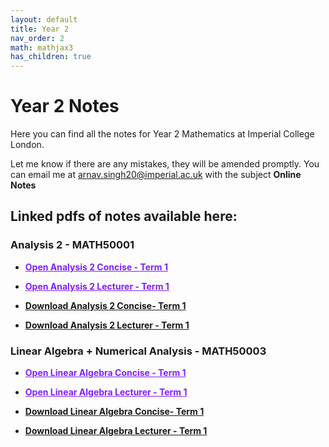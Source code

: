 ```yaml
---
layout: default
title: Year 2
nav_order: 2
math: mathjax3
has_children: true
---
```


# Year 2 Notes

Here you can find all the notes for Year 2 Mathematics at Imperial College London. 

Let me know if there are any mistakes, they will be amended promptly. You can email me at <arnav.singh20@imperial.ac.uk> with the subject **Online Notes**

## Linked pdfs of notes available here:

### Analysis 2 - MATH50001
- <a href="/notes/pdfs/year2/ANA2-Concise.pdf" target="_blank" style="color:#801fff;">**Open Analysis 2 Concise - Term 1**</a>
- <a href="/notes/pdfs/year2/AnalysisII.pdf" target="_blank" style="color:#801fff;">**Open Analysis 2 Lecturer - Term 1**</a>

- <a href="/notes/pdfs/year2/ANA2-Concise.pdf" download>**Download Analysis 2 Concise- Term 1**</a>
- <a href="/notes/pdfs/year2/AnalysisII.pdf" download>**Download Analysis 2 Lecturer - Term 1**</a>

### Linear Algebra + Numerical Analysis - MATH50003
- <a href="/notes/pdfs/year2/LAGN-Concise.pdf" target="_blank" style="color:#801fff;">**Open Linear Algebra Concise - Term 1**</a>
- <a href="/notes/pdfs/year2/LAGLec.pdf" target="_blank" style="color:#801fff;">**Open Linear Algebra Lecturer - Term 1**</a>

- <a href="/notes/pdfs/year2/LAGN-Concise.pdf" download>**Download Linear Algebra Concise- Term 1**</a>
- <a href="/notes/pdfs/year2/LagLec.pdf" download>**Download Linear Algebra Lecturer - Term 1**</a>
